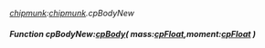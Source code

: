 _[chipmunk](../../modules/chipmunk/chipmunk-module.md):[chipmunk](../../modules/chipmunk/chipmunk-module.md).cpBodyNew_
##### Function cpBodyNew:[cpBody](../../modules/chipmunk/chipmunk-cpbody.md)( mass:[cpFloat](../../modules/chipmunk/chipmunk-cpfloat.md),moment:[cpFloat](../../modules/chipmunk/chipmunk-cpfloat.md) )
